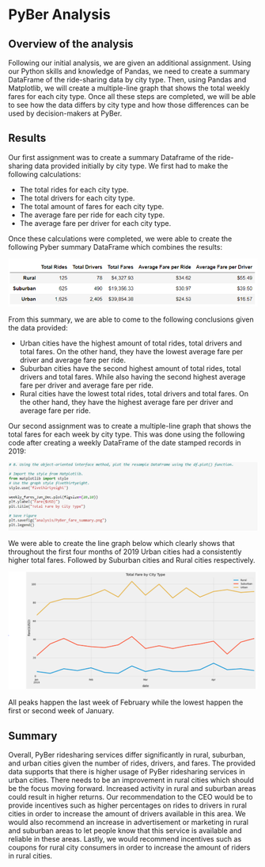 # PyBer Analysis

## Overview of the analysis

Following our initial analysis, we are given an additional assignment. Using our Python skills and knowledge of Pandas, we need to create a summary DataFrame of the ride-sharing data by city type. Then, using Pandas and Matplotlib, we will create a multiple-line graph that shows the total weekly fares for each city type. Once all these steps are completed, we will be able to see how the data differs by city type and how those differences can be used by decision-makers at PyBer.

## Results

Our first assignment was to create a summary Dataframe of the ride-sharing data provided initially by city type. We first had to make the following calculations:

- The total rides for each city type. 
- The total drivers for each city type. 
- The total amount of fares for each city type.
- The average fare per ride for each city type.
- The average fare per driver for each city type.

Once these calculations were completed, we were able to create the following Pyber summary DataFrame which combines the results:

![](Resources/Summary.PNG)

From this summary, we are able to come to the following conclusions given the data provided:

- Urban cities have the highest amount of total rides, total drivers and total fares. On the other hand, they have the lowest average fare per driver and average fare per ride. 
- Suburban cities have the second highest amount of total rides, total drivers and total fares. While also having the second highest average fare per driver and average fare per ride.
- Rural cities have the lowest total rides, total drivers and total fares. On the other hand, they have the highest average fare per driver and average fare per ride.

Our second assignment was to create a multiple-line graph that shows the total fares for each week by city type. This was done using the following code after creating a weekly DataFrame of the date stamped records in 2019:

![](Resources/Plot%20Code.PNG)

We were able to create the line graph below which clearly shows that throughout the first four months of 2019 Urban cities had a consistently higher total fares. Followed by Suburban cities and Rural cities respectively. 

![](Resources/Total%20Fare%20by%20City.PNG)

All peaks happen the last week of February while the lowest happen the first or second week of January. 


## Summary

Overall, PyBer ridesharing services differ significantly in rural, suburban, and urban cities given the number of rides, drivers, and fares. The provided data supports that there is higher usage of PyBer ridesharing services in urban cities. There needs to be an improvement in rural cities which should be the focus moving forward. Increased activity in rural and suburban areas could result in higher returns. Our recommendation to the CEO would be to provide incentives such as higher percentages on rides to drivers in rural cities in order to increase the amount of drivers available in this area. We would also recommend an increase in advertisement or marketing in rural and suburban areas to let people know that this service is available and reliable in these areas. Lastly, we would recommend incentives such as coupons for rural city consumers in order to increase the amount of riders in rural cities.
